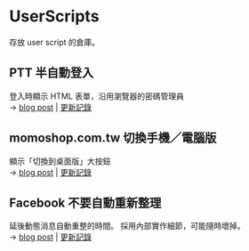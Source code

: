 # UserScripts

存放 user script 的倉庫。


## PTT 半自動登入

登入時顯示 HTML 表單，沿用瀏覽器的密碼管理員<br>
→ [blog post](https://bootleq.blogspot.com/2024/06/ptt-semi-auto-login-user-script.html "PTT「半自動登入」user script - 沒穿方服")
| [更新記錄](/ptt-semi-auto-login.user.js.CHANGES.md)


## momoshop.com.tw 切換手機／電腦版

顯示「切換到桌面版」大按鈕<br>
→ [blog post](https://bootleq.blogspot.com/2024/05/momo-mobile-desktop-fix-user-script.html "MOMO 購物網「切換至桌面版」user script - 沒穿方服")
| [更新記錄](/momoshop_%E5%88%87%E6%8F%9B%E6%89%8B%E6%A9%9F%E9%9B%BB%E8%85%A6%E7%89%88.user.js.CHANGES.md)


## Facebook 不要自動重新整理

延後動態消息自動重整的時間。 採用內部實作細節，可能隨時壞掉。<br>
→ [blog post](https://bootleq.blogspot.com/2024/06/facebook-no-auto-refresh-user-script.html "Facebook（網頁）自動重整對策 - 沒穿方服")
| [更新記錄](/facebook-no-refresh.user.js.CHANGES.md)

